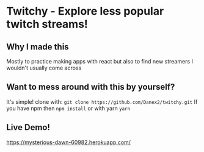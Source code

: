 # Twitchy - Explore less popular twitch streams!

## Why I made this
Mostly to practice making apps with react but also to find new streamers I wouldn't usually come across

## Want to mess around with this by yourself?
It's simple!
clone with: `git clone https://github.com/Danex2/twitchy.git`
If you have npm then `npm install` or with yarn `yarn`

## Live Demo!
https://mysterious-dawn-60982.herokuapp.com/
